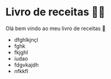 # Livro de receitas :man_cook:

Olá bem vindo ao meu livro de receitas :shallow_pan_of_food:

- dfghlkjnçl
- fghk
- fkjghl
- iudao
- fdgvkajdh
- nfkkfl
